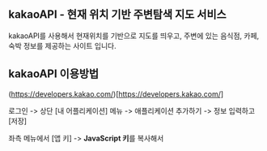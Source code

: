 ## kakaoAPI - 현재 위치 기반 주변탐색 지도 서비스

kakaoAPI를 사용해서 현재위치를 기반으로 지도를 띄우고, 주변에 있는 음식점, 카페, 숙박 정보를 제공하는 사이트 입니다.

## kakaoAPI 이용방법 

(https://developers.kakao.com/)[https://developers.kakao.com/]

로그인 -> 상단 [내 어플리케이션] 메뉴 -> 애플리케이션 추가하기 -> 정보 입력하고 [저장]


좌측 메뉴에서 [앱 키] -> **JavaScript 키**를 복사해서 <script src="링크"> 에 붙여넣으면 됨 


좌측 메뉴에서 [플랫폼] -> [Web 플랫폼 등록] -> http://127.0.0.1:8000 (각자 사용하는 주소. 저는 python -m http.server 8000을 사용합니다.)
